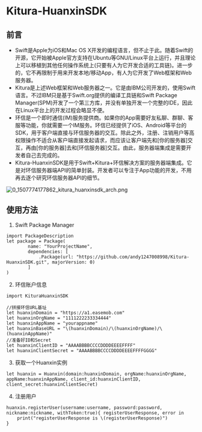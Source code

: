 # Kitura-HuanxinSDK

## 前言

* Swift是Apple为iOS和Mac OS X开发的编程语言，但不止于此。随着Swift的开源，它开始被Apple官方支持在Ubuntu等GNU/Linux平台上运行，并且理论上可以移植到其他任何操作系统上(只要有人为它开发合适的工具链)。进一步的，它不再限制于用来开发本地/移动App，有人为它开发了Web框架和Web服务器。
* Kitura是上述Web框架和Web服务器之一。它是由IBM公司开发的，使用Swift语言。不过IBM只是基于Swift.org提供的编译工具链和Swift Package Manager(SPM)开发了一个第三方库，并没有单独开发一个完整的IDE，因此在Linux平台上的开发过程会略显不便。
* 环信是一个即时通信(IM)服务提供商。如果你的App需要好友私聊、群聊、客服等功能，你就需要一个IM服务。环信已经提供了iOS、Android等平台的SDK，用于客户端直接与环信服务器的交互。除此之外，注册、注销用户等高权限操作不适合从客户端直接发起请求，而应该让客户端先和[你的服务器]交互，再由[你的服务器]去和[环信服务器]交互。由此，服务器端集成是需要开发者自己去完成的。
* Kitura-HuanxinSDK是用于Swift+Kitura+环信解决方案的服务器端集成。它是对环信服务器端API的简单封装。开发者可以专注于App功能的开发，不用再去逐个研究环信服务器API的细节。

![0_1507774177862_kitura_huanxinsdk_arch.png](http://pics-mustu-cn.oss-cn-shenzhen.aliyuncs.com/assets/89e3bc67-c0be-48ac-a10f-de5cdb2e9c31.png) 

## 使用方法

1. Swift Package Manager

```
import PackageDescription
let package = Package(
        name: "YourProjectName",
        dependencies: [
            .Package(url: "https://github.com/andy1247008998/Kitura-HuanxinSDK.git", majorVersion: 0)
        ]
)
```

2. 环信账户信息
```
import KituraHuanxinSDK

//拼接环信URL基址
let huanxinDomain = "https://a1.easemob.com"
let huanxinOrgName = "1111222233334444"
let huanxinAppName = "yourappname"
let huanxinBaseURL = "\(huanxinDomain)/\(huanxinOrgName)/\(huanxinAppName)"
//准备好ID和Secret
let huanxinClientID = "AAAABBBBCCCCDDDDEEEEFFFF"
let huanxinClientSecret = "AAAABBBBCCCCDDDDEEEEFFFFGGGG"
```

3.  获取一个Huanxin实例
```
let huanxin = Huanxin(domain:huanxinDomain, orgName:huanxinOrgName, appName:huanxinAppName, client_id:huanxinClientID, client_secret:huanxinClientSecret)
```

4. 注册用户

```
huanxin.registerUser(username:username, password:password, nickname:nickname, withToken:true){ registerUserResponse, error in
    print("registerUserResponse is \(registerUserResponse)")
}
```


